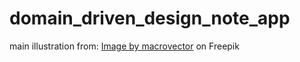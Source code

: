 # domain_driven_design_note_app
main illustration from: <a href="https://www.freepik.com/free-vector/brainstorm-team-work-composition-with-character-girl-holding-rolled-drafts-big-pencil-illustration_17348006.htm#page=2&query=person%20illustration%20writing&position=12&from_view=search&track=ais">Image by macrovector</a> on Freepik

